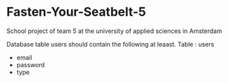 # Fasten-Your-Seatbelt-5
School project of team 5 at the university of applied sciences in Amsterdam

Database table users should contain the following at leaast.
Table : users
- email
- password
- type

